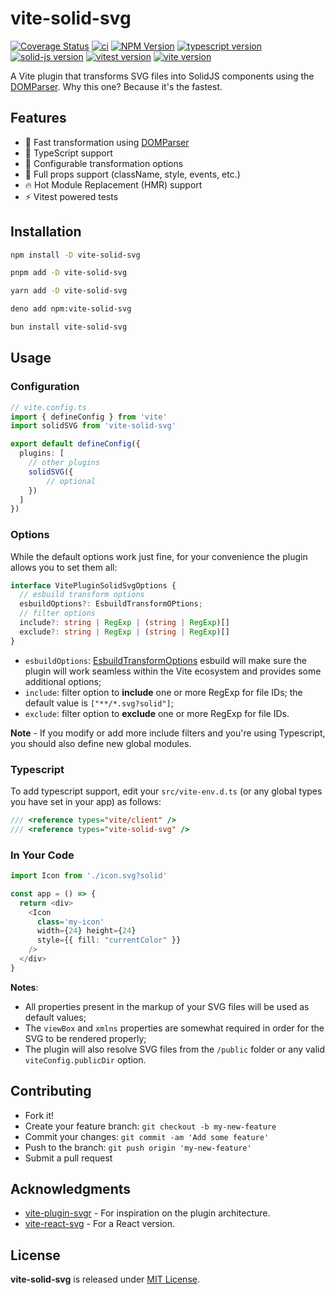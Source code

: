 # vite-solid-svg

[![Coverage Status](https://coveralls.io/repos/github/thednp/vite-solid-svg/badge.svg)](https://coveralls.io/github/thednp/vite-solid-svg)
[![ci](https://github.com/thednp/vite-solid-svg/actions/workflows/ci.yml/badge.svg)](https://github.com/thednp/vite-solid-svg/actions/workflows/ci.yml)
[![NPM Version](https://img.shields.io/npm/v/vite-solid-svg.svg)](https://www.npmjs.com/package/vite-solid-svg)
[![typescript version](https://img.shields.io/badge/typescript-5.6.2-brightgreen)](https://www.typescriptlang.org/)
[![solid-js version](https://img.shields.io/badge/solid--js-1.9.5-brightgreen)](https://github.com/solidjs/solid)
[![vitest version](https://img.shields.io/badge/vitest-3.0.6-brightgreen)](https://www.vitest.dev/)
[![vite version](https://img.shields.io/badge/vite-6.1.1-brightgreen)](https://vite.dev)


A Vite plugin that transforms SVG files into SolidJS components using the [DOMParser](https://github.com/thednp/domparser).
Why this one? Because it's the fastest.


## Features
* 🚀 Fast transformation using [DOMParser](https://github.com/thednp/domparser)
* 🎯 TypeScript support
* 🔧 Configurable transformation options
* 💪 Full props support (className, style, events, etc.)
* 🔥 Hot Module Replacement (HMR) support
* ⚡ Vitest powered tests


## Installation

```bash
npm install -D vite-solid-svg
```

```bash
pnpm add -D vite-solid-svg
```

```bash
yarn add -D vite-solid-svg
```

```bash
deno add npm:vite-solid-svg
```

```bash
bun install vite-solid-svg
```


## Usage
### Configuration
```ts
// vite.config.ts
import { defineConfig } from 'vite'
import solidSVG from 'vite-solid-svg'

export default defineConfig({
  plugins: [
    // other plugins
    solidSVG({
        // optional
    })
  ]
})
```

### Options
While the default options work just fine, for your convenience the plugin allows you to set them all:

```ts
interface VitePluginSolidSvgOptions {
  // esbuild transform options
  esbuildOptions?: EsbuildTransformOPtions;
  // filter options
  include?: string | RegExp | (string | RegExp)[]
  exclude?: string | RegExp | (string | RegExp)[]
}
```

* `esbuildOptions`: [EsbuildTransformOptions](https://esbuild.github.io/api/#transform) esbuild will make sure the plugin will work seamless within the Vite ecosystem and provides some additional options;
* `include`: filter option to **include** one or more RegExp for file IDs; the default value is `["**/*.svg?solid"]`;
* `exclude`: filter option to **exclude** one or more RegExp for file IDs.

**Note** - If you modify or add more include filters and you're using Typescript, you should also define new global modules.


### Typescript
To add typescript support, edit your `src/vite-env.d.ts` (or any global types you have set in your app) as follows:

```ts
/// <reference types="vite/client" />
/// <reference types="vite-solid-svg" />
```


### In Your Code
```ts
import Icon from './icon.svg?solid'

const app = () => {
  return <div>
    <Icon
      class='my-icon'
      width={24} height={24}
      style={{ fill: "currentColor" }}
    />
  </div>
}
```
**Notes**:
 * All properties present in the markup of your SVG files will be used as default values;
 * The `viewBox` and `xmlns` properties are somewhat required in order for the SVG to be rendered properly;
 * The plugin will also resolve SVG files from the `/public` folder or any valid `viteConfig.publicDir` option.


## Contributing
* Fork it!
* Create your feature branch: `git checkout -b my-new-feature`
* Commit your changes: `git commit -am 'Add some feature'`
* Push to the branch: `git push origin 'my-new-feature'`
* Submit a pull request


## Acknowledgments
* [vite-plugin-svgr](https://github.com/pd4d10/vite-plugin-svgr) - For inspiration on the plugin architecture.
* [vite-react-svg](https://github.com/thednp/vite-react-svg) - For a React version.


## License
**vite-solid-svg** is released under [MIT License](LICENSE).
